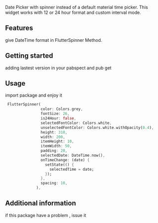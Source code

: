 <!-- 
This README describes the package. If you publish this package to pub.dev,
this README's contents appear on the landing page for your package.

For information about how to write a good package README, see the guide for
[writing package pages](https://dart.dev/guides/libraries/writing-package-pages). 

For general information about developing packages, see the Dart guide for
[creating packages](https://dart.dev/guides/libraries/create-library-packages)
and the Flutter guide for
[developing packages and plugins](https://flutter.dev/developing-packages). 
-->

Date Picker with spinner instead of a default material time picker. This widget works with 12 or 24 hour format and custom interval mode.

## Features

give DateTime format in FlutterSpinner Method.

## Getting started

adding lastest version in your pabspect and pub get

## Usage

import package and enjoy it

```dart
 FlutterSpinner(
                color: Colors.grey,
                fontSize: 26,
                is24Hour: false,
                selectedFontColor: Colors.white,
                unselectedFontColor: Colors.white.withOpacity(0.4),
                height: 310,
                width: 200,
                itemHeight: 10,
                itemWidth: 50,
                padding: 20,
                selectedDate: DateTime.now(),
                onTimeChange: (date) {
                  setState(() {
                    selectedTime = date;
                  });
                },
                spacing: 10,
              ),
```

## Additional information

if this package have a problem , issue it
